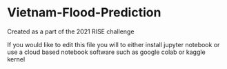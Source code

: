 # Vietnam-Flood-Prediction
Created as a part of the 2021 RISE challenge

If you would like to edit this file you will to either install jupyter notebook or use a cloud based notebook software such as google colab or kaggle kernel 
